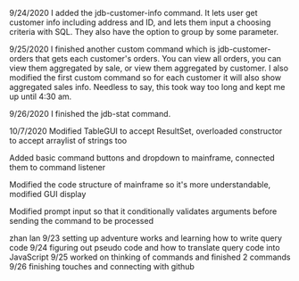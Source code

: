 9/24/2020
I added the jdb-customer-info command. It lets user get customer info including address and ID, and lets them input a choosing criteria with SQL. They also have the option to group by some parameter.

9/25/2020
I finished another custom command which is jdb-customer-orders that gets each customer's orders. You can view all orders, you can view them aggregated by sale, or view them aggregated by customer. I also modified the first custom command so for each customer it will also show aggregated sales info. Needless to say, this took way too long and kept me up until 4:30 am.

9/26/2020
I finished the jdb-stat command.

10/7/2020
Modified TableGUI to accept ResultSet, overloaded constructor to accept arraylist of strings too

Added basic command buttons and dropdown to mainframe, connected them to command listener

Modified the code structure of mainframe so it's more understandable, modified GUI display

Modified prompt input so that it conditionally validates arguments before sending the command to be processed

zhan lan 9/23 setting up adventure works and learning how to write query code 9/24 figuring out pseudo code and how to translate query code into JavaScript 9/25 worked on thinking of commands and finished 2 commands 9/26 finishing touches and connecting with github